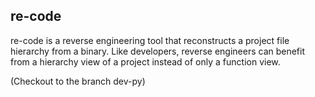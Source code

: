 ## re-code

re-code is a reverse engineering tool that reconstructs a project file hierarchy from a binary. Like developers, reverse
engineers can benefit from a hierarchy view of a project instead of only a function view.

(Checkout to the branch dev-py)
